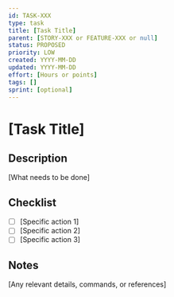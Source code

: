 ```yaml
---
id: TASK-XXX
type: task
title: [Task Title]
parent: [STORY-XXX or FEATURE-XXX or null]
status: PROPOSED
priority: LOW
created: YYYY-MM-DD
updated: YYYY-MM-DD
effort: [Hours or points]
tags: []
sprint: [optional]
---
```


# [Task Title]

## Description
[What needs to be done]

## Checklist
- [ ] [Specific action 1]
- [ ] [Specific action 2]
- [ ] [Specific action 3]

## Notes
[Any relevant details, commands, or references]